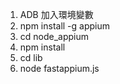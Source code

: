 1. ADB 加入環境變數
2. npm install -g appium
3. cd node_appium
4. npm install
5. cd lib
6. node fastappium.js
